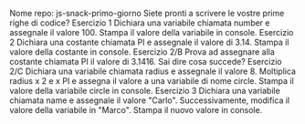 Nome repo: js-snack-primo-giorno
Siete pronti a scrivere le vostre prime righe di codice?
Esercizio 1
Dichiara una variabile chiamata number e assegnale il valore 100. Stampa il valore della variabile in console.
Esercizio 2
Dichiara una costante chiamata PI e assegnale il valore di 3.14. Stampa il valore della costante in console.
Esercizio 2/B
Prova ad assegnare alla costante chiamata PI il valore di 3.1416. Sai dire cosa succede?
Esercizio 2/C
Dichiara una variabile chiamata radius e assegnale il valore 8.
Moltiplica radius x 2 e x PI e assegna il valore a una variabile di nome circle.
Stampa il valore della variabile circle in console.
Esercizio 3
Dichiara una variabile chiamata name e
assegnale il valore "Carlo".
Successivamente, modifica il valore della variabile in "Marco".
Stampa il nuovo valore in console.